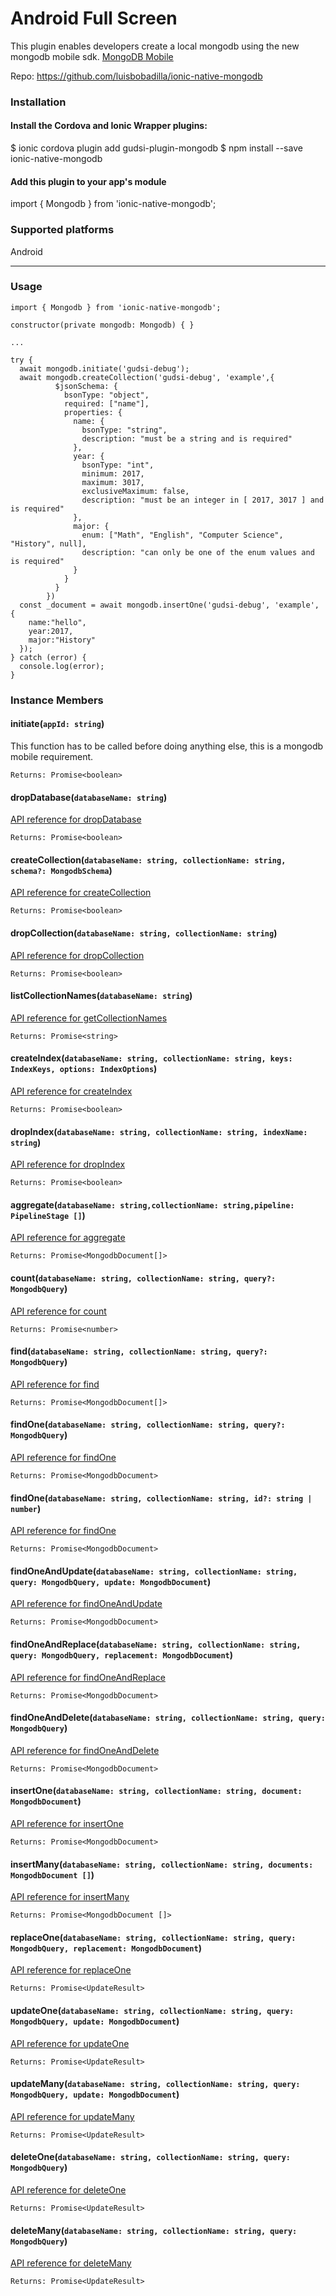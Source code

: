 # Android Full Screen

This plugin enables developers create a local mongodb using the new mongodb mobile sdk.
[MongoDB Mobile](https://www.mongodb.com/products/mobile) 

Repo: https://github.com/luisbobadilla/ionic-native-mongodb

###  Installation

#### Install the Cordova and Ionic Wrapper plugins:
$ ionic cordova plugin add gudsi-plugin-mongodb
$ npm install --save ionic-native-mongodb

#### Add this plugin to your app's module
import { Mongodb } from 'ionic-native-mongodb';

###  Supported platforms

Android

---

###  Usage
```
import { Mongodb } from 'ionic-native-mongodb';

constructor(private mongodb: Mongodb) { }

...

try {
  await mongodb.initiate('gudsi-debug');
  await mongodb.createCollection('gudsi-debug', 'example',{
          $jsonSchema: {
            bsonType: "object",
            required: ["name"],
            properties: {
              name: {
                bsonType: "string",
                description: "must be a string and is required"
              },
              year: {
                bsonType: "int",
                minimum: 2017,
                maximum: 3017,
                exclusiveMaximum: false,
                description: "must be an integer in [ 2017, 3017 ] and is required"
              },
              major: {
                enum: ["Math", "English", "Computer Science", "History", null],
                description: "can only be one of the enum values and is required"
              }
            }
          }
        })
  const _document = await mongodb.insertOne('gudsi-debug', 'example', { 
    name:"hello",
    year:2017,
    major:"History"
  });
} catch (error) {
  console.log(error);
}
```
###  Instance Members
#### initiate(`appId: string`) 
This function has to be called before doing anything else, this is a mongodb mobile requirement.

`Returns: Promise<boolean>`

#### dropDatabase(`databaseName: string`)
[API reference for dropDatabase](https://docs.mongodb.com/manual/reference/method/db.dropDatabase/)

`Returns: Promise<boolean>`

#### createCollection(`databaseName: string, collectionName: string, schema?: MongodbSchema`)
[API reference for createCollection](https://docs.mongodb.com/manual/reference/method/db.createCollection/)

`Returns: Promise<boolean>`

#### dropCollection(`databaseName: string, collectionName: string`)
[API reference for dropCollection](https://docs.mongodb.com/manual/reference/method/db.collection.drop/)

`Returns: Promise<boolean>`

#### listCollectionNames(`databaseName: string`)
[API reference for getCollectionNames](https://docs.mongodb.com/manual/reference/method/db.getCollectionNames/)

`Returns: Promise<string>`

#### createIndex(`databaseName: string, collectionName: string, keys: IndexKeys, options: IndexOptions`)
[API reference for createIndex](https://docs.mongodb.com/manual/reference/method/db.collection.createIndex/)

`Returns: Promise<boolean>`

#### dropIndex(`databaseName: string, collectionName: string, indexName: string`)
[API reference for dropIndex](https://docs.mongodb.com/manual/reference/method/db.collection.dropIndex/)

`Returns: Promise<boolean>`

#### aggregate(`databaseName: string,collectionName: string,pipeline: PipelineStage []`)
[API reference for aggregate](https://docs.mongodb.com/manual/reference/method/db.collection.aggregate/)

`Returns: Promise<MongodbDocument[]>`

#### count(`databaseName: string, collectionName: string, query?: MongodbQuery`)
[API reference for count](https://docs.mongodb.com/manual/reference/method/db.collection.count/)

`Returns: Promise<number>`

#### find(`databaseName: string, collectionName: string, query?: MongodbQuery`)
[API reference for find](https://docs.mongodb.com/manual/reference/method/db.collection.find/)

`Returns: Promise<MongodbDocument[]>`

#### findOne(`databaseName: string, collectionName: string, query?: MongodbQuery`)
[API reference for findOne](https://docs.mongodb.com/manual/reference/method/db.collection.findOne/)

`Returns: Promise<MongodbDocument>`

#### findOne(`databaseName: string, collectionName: string, id?: string | number`)
[API reference for findOne](https://docs.mongodb.com/manual/reference/method/db.collection.find/)

`Returns: Promise<MongodbDocument>`

#### findOneAndUpdate(`databaseName: string, collectionName: string, query: MongodbQuery, update: MongodbDocument`)
[API reference for findOneAndUpdate](https://docs.mongodb.com/manual/reference/method/db.collection.findOneAndUpdate/)

`Returns: Promise<MongodbDocument>`

#### findOneAndReplace(`databaseName: string, collectionName: string, query: MongodbQuery, replacement: MongodbDocument`)
[API reference for findOneAndReplace](https://docs.mongodb.com/manual/reference/method/db.collection.findOneAndReplace/)

`Returns: Promise<MongodbDocument>`

#### findOneAndDelete(`databaseName: string, collectionName: string, query: MongodbQuery`)
[API reference for findOneAndDelete](https://docs.mongodb.com/manual/reference/method/db.collection.findOneAndDelete/)

`Returns: Promise<MongodbDocument>`

#### insertOne(`databaseName: string, collectionName: string, document: MongodbDocument`)
[API reference for insertOne](https://docs.mongodb.com/manual/reference/method/db.collection.insertOne/)

`Returns: Promise<MongodbDocument>`

#### insertMany(`databaseName: string, collectionName: string, documents: MongodbDocument []`)
[API reference for insertMany](https://docs.mongodb.com/manual/reference/method/db.collection.insertMany/)

`Returns: Promise<MongodbDocument []>`

#### replaceOne(`databaseName: string, collectionName: string, query: MongodbQuery, replacement: MongodbDocument`)
[API reference for replaceOne](https://docs.mongodb.com/manual/reference/method/db.collection.replaceOne/)

`Returns: Promise<UpdateResult>`

#### updateOne(`databaseName: string, collectionName: string, query: MongodbQuery, update: MongodbDocument`)
[API reference for updateOne](https://docs.mongodb.com/manual/reference/method/db.collection.updateOne/)

`Returns: Promise<UpdateResult>`

#### updateMany(`databaseName: string, collectionName: string, query: MongodbQuery, update: MongodbDocument`)
[API reference for updateMany](https://docs.mongodb.com/manual/reference/method/db.collection.updateMany/)

`Returns: Promise<UpdateResult>`

#### deleteOne(`databaseName: string, collectionName: string, query: MongodbQuery`)
[API reference for deleteOne](https://docs.mongodb.com/manual/reference/method/db.collection.deleteOne/)

`Returns: Promise<UpdateResult>`

#### deleteMany(`databaseName: string, collectionName: string, query: MongodbQuery`)
[API reference for deleteMany](https://docs.mongodb.com/manual/reference/method/db.collection.deleteMany/)

`Returns: Promise<UpdateResult>`
